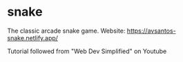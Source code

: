 # snake
The classic arcade snake game.
Website: https://avsantos-snake.netlify.app/

Tutorial followed from "Web Dev Simplified" on Youtube
